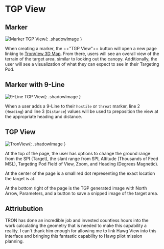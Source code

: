 # TGP View

## Marker
![Marker TGP View](/images/scenario-planner/tgp/tgp_1.png){: .shadowImage }

When creating a marker, the ++"TGP View"++ button will open a new page linking to [TronView 3D Map](https://viperops.com/#/ArgGISMap). From there, users will see an overall view of the terrain of the target area, similar to looking out the canopy. Additionally, the user will see a visualization of what they can expect to see in their Targeting Pod.

## Marker with 9-Line
![9-Line TGP View](/images/scenario-planner/tgp/tgp_2.png){: .shadowImage }

When a user adds a 9-Line to their `hostile` or `threat` marker, line 2 (`Heading`) and line 3 (`Distance`) values will be used to preposition the view at the appropriate heading and distance.

## TGP View
![TronView](/images/scenario-planner/tgp/tronview.png){: .shadowImage }

At the top of the page, the user has options to change the ground range from the SPI (Target), the slant range from SPI, Altitude (Thousands of Feed MSL), Targeting Pod Field of View, Zoom, and Heading (Degrees Magnetic).

At the center of the page is a small red dot representing the exact location the target is at.

At the bottom right of the page is the TGP generated image with North Arrow, Parameters, and a button to save a snipped image of the target area.

## Attriubution

TRON has done an incredible job and invested countless hours into the work calculating the geometry that is needed to make this capability a reality. I can't thank him enough for allowing me to link Hawg View into this interface and bringing this fantastic capability to Hawg pilot mission planning.
